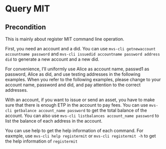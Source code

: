 # Query MIT

## Precondition

This is mainly about register MIT command line operation.

First, you need an account and a did. You can use `mvs-cli getnewaccount accountname password` and `mvs-cli issuedid accountname password address did` to generate a new account and a new did.

For convenience, I’ll uniformly use Alice as account name, passwd1 as password, Alice as did, and use testing addresses in the following examples. When you refer to the following examples, please change to your account name, password and did, and pay attention to the correct addresses.

With an account, if you want to issue or send an asset, you have to make sure that there is enough ETP in the account to pay fees. You can use `mvs-cli getbalance account_name password` to get the total balance of the account. You can also use `mvs-cli listbalances account_name password` to list the balance of each address in the account.

You can use help to get the help information of each command. For eaxmple, use `mvs-cli help registermit` or `mvs-cli registermit -h` to get the help information of `registermit`
